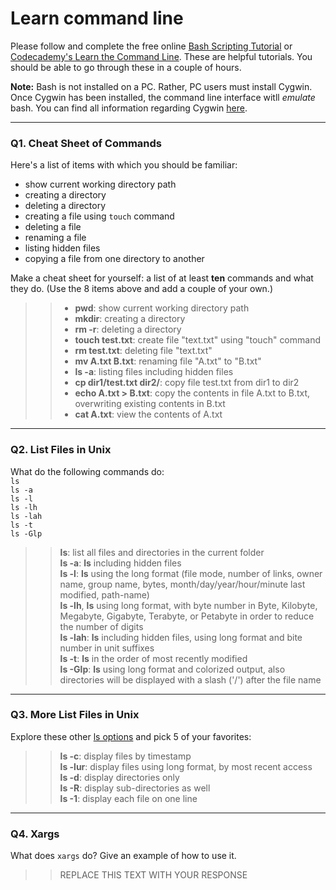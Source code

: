 # Learn command line

Please follow and complete the free online [Bash Scripting Tutorial](https://ryanstutorials.net/bash-scripting-tutorial/) or [Codecademy's Learn the Command Line](https://www.codecademy.com/learn/learn-the-command-line). These are helpful tutorials. You should be able to go through these in a couple of hours.

**Note:** Bash is not installed on a PC. Rather, PC users must install Cygwin. Once Cygwin has been installed, the command line interface witll _emulate_ bash. You can find all information regarding Cygwin [here](https://www.cygwin.com/).

---

### Q1.  Cheat Sheet of Commands  

Here's a list of items with which you should be familiar:  
* show current working directory path
* creating a directory
* deleting a directory
* creating a file using `touch` command
* deleting a file
* renaming a file
* listing hidden files
* copying a file from one directory to another

Make a cheat sheet for yourself: a list of at least **ten** commands and what they do.  (Use the 8 items above and add a couple of your own.)  

> > * **pwd**: show current working directory path
> > * **mkdir**: creating a directory
> > * **rm -r**: deleting a directory
> > * **touch test.txt**: create file "text.txt" using "touch" command
> > * **rm test.txt**: deleting file "text.txt" 
> > * **mv A.txt B.txt**: renaming file "A.txt" to "B.txt"
> > * **ls -a**: listing files including hidden files
> > * **cp dir1/test.txt dir2/**: copy file test.txt from dir1 to dir2
> > * **echo A.txt > B.txt**: copy the contents in file A.txt to B.txt, overwriting existing contents in B.txt
> > * **cat A.txt**: view the contents of A.txt
---

### Q2.  List Files in Unix   

What do the following commands do:  
`ls`  
`ls -a`  
`ls -l`  
`ls -lh`  
`ls -lah`  
`ls -t`  
`ls -Glp`  

> > **ls**: list all files and directories in the current folder  
> > **ls -a**: **ls** including hidden files  
> > **ls -l**: **ls** using the long format (file mode, number of links, owner name, group name, bytes, month/day/year/hour/minute last modified, path-name)  
> > **ls -lh**, **ls** using long format, with byte number in Byte, Kilobyte, Megabyte, Gigabyte, Terabyte, or Petabyte in order to reduce the number of digits  
> > **ls -lah**: **ls** including hidden files, using long format and bite number in unit suffixes  
> > **ls -t**: **ls** in the order of most recently modified  
> > **ls -Glp**: **ls** using long format and colorized output, also directories will be displayed with a slash ('/') after the file name  

---

### Q3.  More List Files in Unix  

Explore these other [ls options](http://www.techonthenet.com/unix/basic/ls.php) and pick 5 of your favorites:

> > **ls -c**: display files by timestamp  
> > **ls -lur**: display files using long format, by most recent access  
> > **ls -d**: display directories only  
> > **ls -R**: display sub-directories as well  
> > **ls -1**: display each file on one line  

---

### Q4.  Xargs   

What does `xargs` do? Give an example of how to use it.

> > REPLACE THIS TEXT WITH YOUR RESPONSE

 

